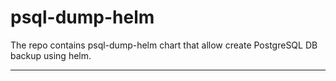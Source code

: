 # psql-dump-helm

The repo contains psql-dump-helm chart that allow create PostgreSQL DB backup using helm.

---
